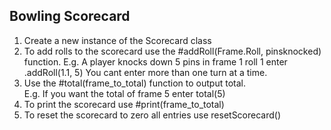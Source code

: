 ## Bowling Scorecard

1. Create a new instance of the Scorecard class
2. To add rolls to the scorecard use the #addRoll(Frame.Roll, pinsknocked) function.
   E.g. A player knocks down 5 pins in frame 1 roll 1 enter .addRoll(1.1, 5)
   You cant enter more than one turn at a time.
3. Use the #total(frame_to_total) function to output total.  
   E.g. If you want the total of frame 5 enter total(5)
4. To print the scorecard use #print(frame_to_total)
5. To reset the scorecard to zero all entries use resetScorecard()
